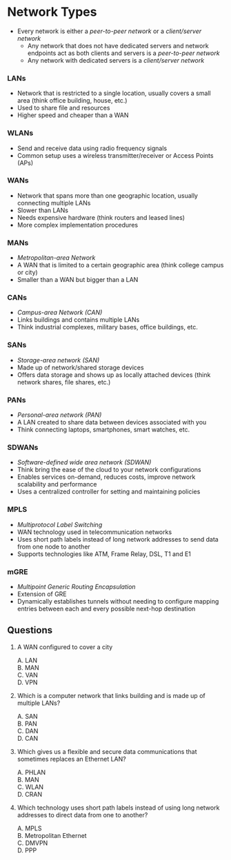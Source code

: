 # Network Types

- Every network is either a *peer-to-peer network* or a *client/server network*
  - Any network that does not have dedicated servers and network endpoints act as both clients and servers is a *peer-to-peer network*
  - Any network with dedicated servers is a *client/server network*

### LANs

- Network that is restricted to a single location, usually covers a small area (think office building, house, etc.)
- Used to share file and resources
- Higher speed and cheaper than a WAN
  
### WLANs

- Send and receive data using radio frequency signals
- Common setup uses a wireless transmitter/receiver or Access Points (APs)

### WANs

- Network that spans more than one geographic location, usually connecting multiple LANs
- Slower than LANs
- Needs expensive hardware (think routers and leased lines)
- More complex implementation procedures

### MANs

- *Metropolitan-area Network*
- A WAN that is limited to a certain geographic area (think college campus or city)
- Smaller than a WAN but bigger than a LAN

### CANs

- *Campus-area Network (CAN)*
- Links buildings and contains multiple LANs
- Think industrial complexes, military bases, office buildings, etc.

### SANs

- *Storage-area network (SAN)*
- Made up of network/shared storage devices
- Offers data storage and shows up as locally attached devices (think network shares, file shares, etc.)

### PANs

- *Personal-area network (PAN)*
- A LAN created to share data between devices associated with you
- Think connecting laptops, smartphones, smart watches, etc.

### SDWANs

- *Software-defined wide area network (SDWAN)*
- Think bring the ease of the cloud to your network configurations
- Enables services on-demand, reduces costs, improve network scalability and performance
- Uses a centralized controller for setting and maintaining policies

### MPLS

- *Multiprotocol Label Switching*
- WAN technology used in telecommunication networks
- Uses short path labels instead of long network addresses to send data from one node to another
- Supports technologies like ATM, Frame Relay, DSL, T1 and E1

### mGRE

- *Multipoint Generic Routing Encapsulation*
- Extension of GRE
- Dynamically establishes tunnels without needing to configure mapping entries between each and every possible next-hop destination

## Questions

1. A WAN configured to cover a city

    A. LAN  
    B. MAN  
    C. VAN  
    D. VPN  

2. Which is a computer network that links building and is made up of multiple LANs?

    A. SAN  
    B. PAN  
    C. DAN  
    D. CAN  

3. Which gives us a flexible and secure data communications that sometimes replaces an Ethernet LAN?

    A. PHLAN  
    B. MAN  
    C. WLAN  
    D. CRAN  

4. Which technology uses short path labels instead of using long network addresses to direct data from one to another?

    A. MPLS  
    B. Metropolitan Ethernet  
    C. DMVPN  
    D. PPP  
